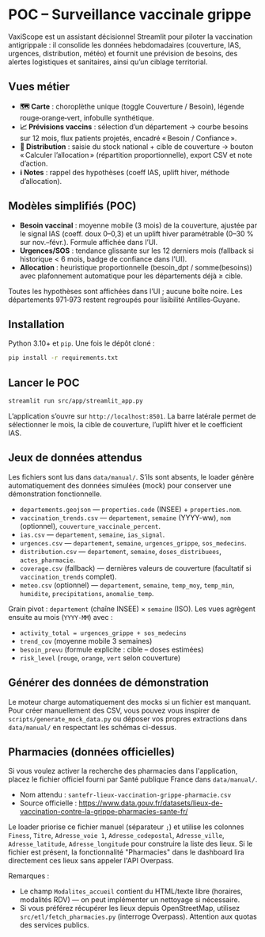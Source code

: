 # POC – Surveillance vaccinale grippe

VaxiScope est un assistant décisionnel Streamlit pour piloter la vaccination antigrippale : il consolide les données hebdomadaires (couverture, IAS, urgences, distribution, météo) et fournit une prévision de besoins, des alertes logistiques et sanitaires, ainsi qu’un ciblage territorial.

## Vues métier
- **🗺️ Carte** : choroplèthe unique (toggle Couverture / Besoin), légende rouge‑orange‑vert, infobulle synthétique.
- **📈 Prévisions vaccins** : sélection d’un département → courbe besoins sur 12 mois, flux patients projetés, encadré « Besoin / Confiance ».
- **🚚 Distribution** : saisie du stock national + cible de couverture → bouton « Calculer l’allocation » (répartition proportionnelle), export CSV et note d’action.
- **ℹ️ Notes** : rappel des hypothèses (coeff IAS, uplift hiver, méthode d’allocation).

## Modèles simplifiés (POC)
- **Besoin vaccinal** : moyenne mobile (3 mois) de la couverture, ajustée par le signal IAS (coeff. doux 0–0,3) et un uplift hiver paramétrable (0–30 % sur nov.–févr.). Formule affichée dans l’UI.
- **Urgences/SOS** : tendance glissante sur les 12 derniers mois (fallback si historique < 6 mois, badge de confiance dans l’UI).
- **Allocation** : heuristique proportionnelle (besoin_dpt / somme(besoins)) avec plafonnement automatique pour les départements déjà ≥ cible.

Toutes les hypothèses sont affichées dans l’UI ; aucune boîte noire. Les départements 971‑973 restent regroupés pour lisibilité Antilles‑Guyane.

## Installation
Python 3.10+ et `pip`. Une fois le dépôt cloné :

```bash
pip install -r requirements.txt
```

## Lancer le POC

```bash
streamlit run src/app/streamlit_app.py
```

L’application s’ouvre sur `http://localhost:8501`. La barre latérale permet de sélectionner le mois, la cible de couverture, l’uplift hiver et le coefficient IAS.

## Jeux de données attendus

Les fichiers sont lus dans `data/manual/`. S’ils sont absents, le loader génère automatiquement des données simulées (mock) pour conserver une démonstration fonctionnelle.

- `departements.geojson` — `properties.code` (INSEE) + `properties.nom`.
- `vaccination_trends.csv` — `departement`, `semaine` (YYYY-ww), `nom` (optionnel), `couverture_vaccinale_percent`.
- `ias.csv` — `departement`, `semaine`, `ias_signal`.
- `urgences.csv` — `departement`, `semaine`, `urgences_grippe`, `sos_medecins`.
- `distribution.csv` — `departement`, `semaine`, `doses_distribuees`, `actes_pharmacie`.
- `coverage.csv` (fallback) — dernières valeurs de couverture (facultatif si `vaccination_trends` complet).
- `meteo.csv` (optionnel) — `departement`, `semaine`, `temp_moy`, `temp_min`, `humidite`, `precipitations`, `anomalie_temp`.

Grain pivot : `departement` (chaîne INSEE) × `semaine` (ISO). Les vues agrègent ensuite au mois (`YYYY-MM`) avec :

- `activity_total = urgences_grippe + sos_medecins`
- `trend_cov` (moyenne mobile 3 semaines)
- `besoin_prevu` (formule explicite : cible – doses estimées)
- `risk_level` (`rouge`, `orange`, `vert` selon couverture)

## Générer des données de démonstration

Le moteur charge automatiquement des mocks si un fichier est manquant. Pour créer manuellement des CSV, vous pouvez vous inspirer de `scripts/generate_mock_data.py` ou déposer vos propres extractions dans `data/manual/` en respectant les schémas ci-dessus.

## Pharmacies (données officielles)

Si vous voulez activer la recherche des pharmacies dans l'application, placez le fichier officiel fourni par Santé publique France dans `data/manual/`.

- Nom attendu : `santefr-lieux-vaccination-grippe-pharmacie.csv`
- Source officielle : https://www.data.gouv.fr/datasets/lieux-de-vaccination-contre-la-grippe-pharmacies-sante-fr/

Le loader priorise ce fichier manuel (séparateur `;`) et utilise les colonnes `Finess`, `Titre`, `Adresse_voie 1`, `Adresse_codepostal`, `Adresse_ville`, `Adresse_latitude`, `Adresse_longitude` pour construire la liste des lieux. Si le fichier est présent, la fonctionnalité "Pharmacies" dans le dashboard lira directement ces lieux sans appeler l'API Overpass.

Remarques :
- Le champ `Modalites_accueil` contient du HTML/texte libre (horaires, modalités RDV) — on peut implémenter un nettoyage si nécessaire.
- Si vous préférez récupérer les lieux depuis OpenStreetMap, utilisez `src/etl/fetch_pharmacies.py` (interroge Overpass). Attention aux quotas des services publics.
